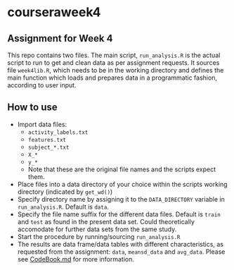 # courseraweek4
## Assignment for Week 4
This repo contains two files. The main script, `run_analysis.R` is the actual script to run to get and clean data as per assignment requests. It sources file `week4lib.R`, which needs to be in the working directory and defines the main function which loads and prepares data in a programmatic fashion, according to user input.
## How to use
- Import data files:
	- `activity_labels.txt`
	- `features.txt`
	- `subject_*.txt`
	- `X_*`
	- `y_*`
	- Note that these are the original file names and the scripts expect them.
- Place files into a data directory of your choice within the scripts working directory (indicated by `get_wd()`)
- Specify directory name by assigning it to the `DATA_DIRECTORY` variable in `run_analysis.R`. Default is `data`.
- Specify the file name suffix for the different data files. Default is `train` and `test` as found in the present data set. Could theoretically accomodate for further data sets from the same study.
- Start the procedure by running/sourcing `run_analysis.R`
- The results are data frame/data tables with different characteristics, as requested from the assignment: `data`, `meansd_data` and `avg_data`.  Please see [CodeBook.md][1] for more information.

[1]:	blob/main/CodeBook.md